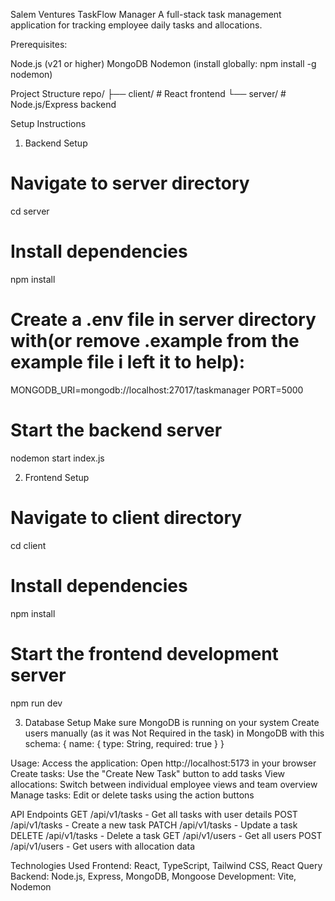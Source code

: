 Salem Ventures TaskFlow Manager
A full-stack task management application for tracking employee daily tasks and allocations.

Prerequisites:

Node.js (v21 or higher)
MongoDB
Nodemon (install globally: npm install -g nodemon)

Project Structure
  repo/
  ├── client/          # React frontend
  └── server/          # Node.js/Express backend

Setup Instructions
1. Backend Setup
  # Navigate to server directory
  cd server
  
  # Install dependencies
  npm install
  
  # Create a .env file in server directory with(or remove .example from the example file i left it to help):
  MONGODB_URI=mongodb://localhost:27017/taskmanager
  PORT=5000
  
  # Start the backend server
  nodemon start index.js

2. Frontend Setup
  # Navigate to client directory
  cd client
  
  # Install dependencies
  npm install
  
  # Start the frontend development server
  npm run dev

3. Database Setup
  Make sure MongoDB is running on your system
  Create users manually (as it was Not Required in the task) in MongoDB with this schema:
  {
    name: { type: String, required: true }
  }

Usage: 
Access the application: Open http://localhost:5173 in your browser
Create tasks: Use the "Create New Task" button to add tasks
View allocations: Switch between individual employee views and team overview
Manage tasks: Edit or delete tasks using the action buttons

API Endpoints
GET /api/v1/tasks - Get all tasks with user details
POST /api/v1/tasks - Create a new task
PATCH /api/v1/tasks - Update a task
DELETE /api/v1/tasks - Delete a task
GET /api/v1/users - Get all users
POST /api/v1/users - Get users with allocation data

Technologies Used
Frontend: React, TypeScript, Tailwind CSS, React Query
Backend: Node.js, Express, MongoDB, Mongoose
Development: Vite, Nodemon
